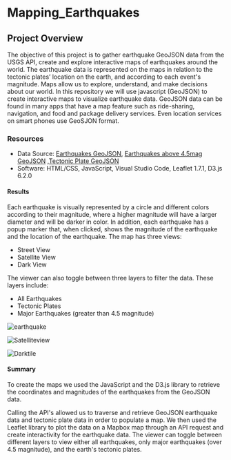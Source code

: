 # Mapping_Earthquakes
## Project Overview
The objective of this project is to gather earthquake GeoJSON data from the USGS API, create and explore interactive maps of earthquakes around the world.
The earthquake data is represented on the maps in relation to the tectonic plates’ location on the earth, and according to each event's magnitude.
Maps allow us to explore, understand, and make decisions about our world. In this repository we will use javascript (GeoJSON) to create interactive maps to visualize earthquake data. GeoJSON data can be found in many apps that have a map feature such as ride-sharing, navigation, and food and package delivery services. Even location services on smart phones use GeoSJON format.

### Resources
* Data Source: [Earthquakes GeoJSON](https://earthquake.usgs.gov/earthquakes/feed/v1.0/summary/all_week.geojson), [Earthquakes above 4.5mag GeoJSON](https://earthquake.usgs.gov/earthquakes/feed/v1.0/summary/4.5_week.geojson) ,[Tectonic Plate GeoJSON](https://raw.githubusercontent.com/fraxen/tectonicplates/master/GeoJSON/PB2002_boundaries.json) 
* Software: HTML/CSS, JavaScript, Visual Studio Code, Leaflet 1.7.1, D3.js 6.2.0

#### Results
Each earthquake is visually represented by a circle and different colors according to their magnitude, where a higher magnitude will have a larger diameter and will be darker in color. In addition, each earthquake has a popup marker that, when clicked, shows the magnitude of the earthquake and the location of the earthquake. The map has three views:

* Street View
* Satellite View
* Dark View

The viewer can also toggle between three layers to filter the data. These layers include:

* All Earthquakes
* Tectonic Plates
* Major Earthquakes (greater than 4.5 magnitude)


![earthquake](https://user-images.githubusercontent.com/90277142/145723225-d81ce45d-1530-45e8-b5a8-7f5a216cf2f5.png)

![Satelliteview](https://user-images.githubusercontent.com/90277142/145723234-d778e9a7-1cab-47b1-b267-9838ecb57655.png)

![Darktile](https://user-images.githubusercontent.com/90277142/145723240-235eeeb3-fc44-4eaa-9b70-cde33d46f313.png)


#### Summary
To create the maps we used the JavaScript and the D3.js library to retrieve the coordinates and magnitudes of the earthquakes from the GeoJSON data.

Calling the API's allowed us to traverse and retrieve GeoJSON earthquake data and tectonic plate data in order to populate a map. We then used the Leaflet library to plot the data on a Mapbox map through an API request and create interactivity for the earthquake data. The viewer can toggle between different layers to view either all earthquakes, only major earthquakes (over 4.5 magnitude), and the earth's tectonic plates.
